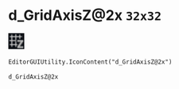 # d_GridAxisZ@2x `32x32`
<img src="/img/d_GridAxisZ.png" width=32 height=32>

``` CSharp
EditorGUIUtility.IconContent("d_GridAxisZ@2x")
```
```
d_GridAxisZ@2x
```
